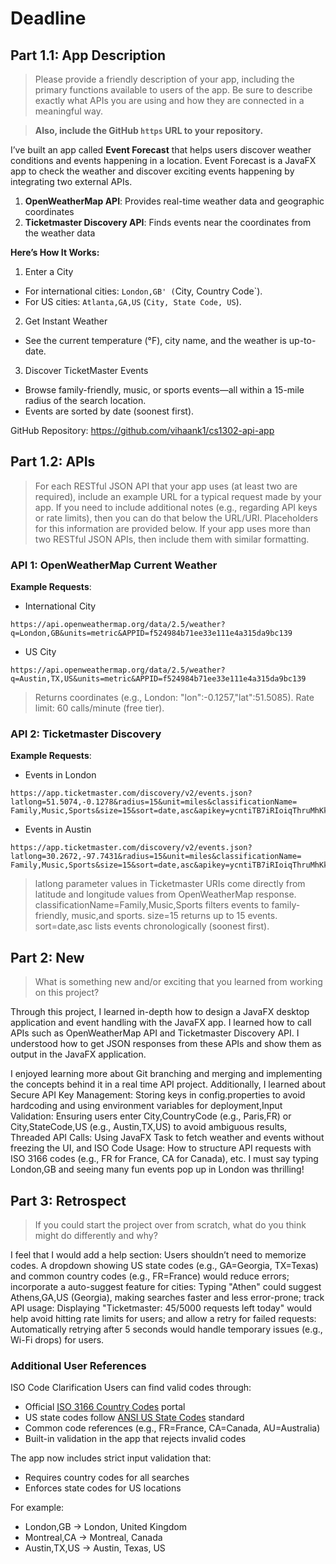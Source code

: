 # Deadline


## Part 1.1: App Description

> Please provide a friendly description of your app, including
> the primary functions available to users of the app. Be sure to
> describe exactly what APIs you are using and how they are connected
> in a meaningful way.

> **Also, include the GitHub `https` URL to your repository.**

I’ve built an app called **Event Forecast** that helps users discover weather conditions and events happening in a location.
Event Forecast is a JavaFX app to check the weather and discover exciting events happening by integrating two external APIs.

1. **OpenWeatherMap API**: Provides real-time weather data and geographic coordinates
2. **Ticketmaster Discovery API**: Finds events near the coordinates from the weather data

**Here’s How It Works:**
1. Enter a City
- For international cities: `London,GB' (`City, Country Code`).
- For US cities: `Atlanta,GA,US` (`City, State Code, US`).

2. Get Instant Weather
- See the current temperature (°F), city name, and the weather is up-to-date.

3. Discover TicketMaster Events
- Browse family-friendly, music, or sports events—all within a 15-mile radius of the search location.
- Events are sorted by date (soonest first).


GitHub Repository:
https://github.com/vihaank1/cs1302-api-app



## Part 1.2: APIs

> For each RESTful JSON API that your app uses (at least two are required),
> include an example URL for a typical request made by your app. If you
> need to include additional notes (e.g., regarding API keys or rate
> limits), then you can do that below the URL/URI. Placeholders for this
> information are provided below. If your app uses more than two RESTful
> JSON APIs, then include them with similar formatting.

### API 1: OpenWeatherMap Current Weather

**Example Requests**:

- International City
```
https://api.openweathermap.org/data/2.5/weather?q=London,GB&units=metric&APPID=f524984b71ee33e111e4a315da9bc139
```
- US City
```
https://api.openweathermap.org/data/2.5/weather?q=Austin,TX,US&units=metric&APPID=f524984b71ee33e111e4a315da9bc139
```

> Returns coordinates (e.g., London: "lon":-0.1257,"lat":51.5085). Rate limit: 60 calls/minute (free tier).


### API 2: Ticketmaster Discovery

**Example Requests**:

- Events in London

```
https://app.ticketmaster.com/discovery/v2/events.json?latlong=51.5074,-0.1278&radius=15&unit=miles&classificationName=
Family,Music,Sports&size=15&sort=date,asc&apikey=ycntiTB7iRIoiqThruMhKk9K3ipSvaWV
```
- Events in Austin

```
https://app.ticketmaster.com/discovery/v2/events.json?latlong=30.2672,-97.7431&radius=15&unit=miles&classificationName=
Family,Music,Sports&size=15&sort=date,asc&apikey=ycntiTB7iRIoiqThruMhKk9K3ipSvaWV
```

> latlong parameter values in Ticketmaster URIs come directly from latitude and longitude values from OpenWeatherMap response.
classificationName=Family,Music,Sports filters events to family-friendly, music,and sports.
size=15 returns up to 15 events. sort=date,asc lists events chronologically (soonest first).


## Part 2: New

> What is something new and/or exciting that you learned from working
> on this project?

Through this project, I learned in-depth how to design a JavaFX desktop application and event handling with the JavaFX app.
I learned how to call APIs such as OpenWeatherMap API and Ticketmaster Discovery API. I understood how to get JSON responses
from these APIs and show them as output in the JavaFX application.

I enjoyed learning more about Git branching and merging and implementing the concepts behind it in a real time API project.
Additionally, I learned about Secure API Key Management: Storing keys in config.properties to avoid hardcoding and using
environment variables for deployment,Input Validation: Ensuring users enter City,CountryCode (e.g., Paris,FR)
or City,StateCode,US (e.g., Austin,TX,US) to avoid ambiguous results,
Threaded API Calls: Using JavaFX Task to fetch weather and events without freezing the UI, and
ISO Code Usage: How to structure API requests with ISO 3166 codes (e.g., FR for France, CA for Canada), etc.
I must say typing London,GB and seeing many fun events pop up in London was thrilling!

## Part 3: Retrospect

> If you could start the project over from scratch, what do
> you think might do differently and why?

I feel that I would add a help section: Users shouldn’t need to memorize codes. A dropdown showing US state codes (e.g., GA=Georgia, TX=Texas)
and common country codes (e.g., FR=France) would reduce errors; incorporate a auto-suggest feature for cities: Typing "Athen" could suggest
Athens,GA,US (Georgia), making searches faster and less error-prone; track API usage: Displaying "Ticketmaster: 45/5000 requests left today"
would help avoid hitting rate limits for users; and allow a retry for failed requests: Automatically retrying after 5 seconds would handle
temporary issues (e.g., Wi-Fi drops) for users.


### Additional User References

ISO Code Clarification
Users can find valid codes through:
- Official [ISO 3166 Country Codes](https://www.iso.org/obp/ui/#search) portal
- US state codes follow [ANSI US State Codes](https://www.census.gov/library/reference/code-lists/ansi.html) standard
- Common code references (e.g., FR=France, CA=Canada, AU=Australia)
- Built-in validation in the app that rejects invalid codes

The app now includes strict input validation that:
- Requires country codes for all searches
- Enforces state codes for US locations

For example:

- London,GB → London, United Kingdom
- Montreal,CA → Montreal, Canada
- Austin,TX,US → Austin, Texas, US
